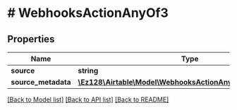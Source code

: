 # # WebhooksActionAnyOf3

## Properties

Name | Type | Description | Notes
------------ | ------------- | ------------- | -------------
**source** | **string** |  |
**source_metadata** | [**\Ez128\Airtable\Model\WebhooksActionAnyOf3SourceMetadata**](WebhooksActionAnyOf3SourceMetadata.md) |  |

[[Back to Model list]](../../README.md#models) [[Back to API list]](../../README.md#endpoints) [[Back to README]](../../README.md)
